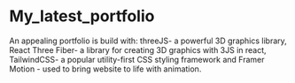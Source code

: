 # My_latest_portfolio
An appealing portfolio is build with: threeJS- a powerful 3D graphics library, React Three Fiber- a library for creating 3D graphics with 3JS in react, TailwindCSS- a popular utility-first CSS styling framework and Framer Motion - used to bring website to life with animation.
